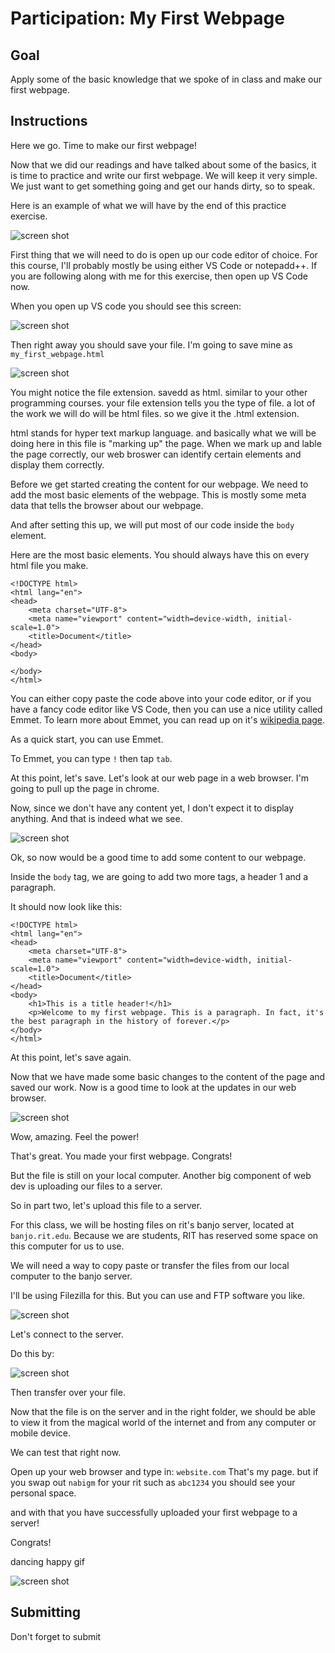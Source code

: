 # Participation: My First Webpage

## Goal

Apply some of the basic knowledge that we spoke of in class and make our first webpage.

## Instructions

Here we go. Time to make our first webpage! 

Now that we did our readings and have talked about some of the basics, it is time to practice and write our first webpage. We will keep it very simple. We just want to get something going and get our hands dirty, so to speak. 

Here is an example of what we will have by the end of this practice exercise.

![screen shot](screenshot.png)

First thing that we will need to do is open up our code editor of choice. For this course, I'll probably mostly be using either VS Code or notepadd++. If you are following along with me for this exercise, then open up VS Code now.

When you open up VS code you should see this screen: 

![screen shot](screenshot.png)

Then right away you should save your file. I'm going to save mine as `my_first_webpage.html` 

![screen shot](screenshot.png)

You might notice the file extension. savedd as html. similar to your other programming courses. your file extension tells you the type of file. a lot of the work we will do will be html files. so we give it the .html extension. 

html stands for hyper text markup language. and basically what we will be doing here in this file is "marking up" the page. When we mark up and lable the page correctly, our web broswer can identify certain elements and display them correctly. 

Before we get started creating the content for our webpage. We need to add the most basic elements of the webpage. This is mostly some meta data that tells the browser about our webpage.

And after setting this up, we will put most of our code inside the `body` element. 

Here are the most basic elements. You should always have this on every html file you make.

```
<!DOCTYPE html>
<html lang="en">
<head>
    <meta charset="UTF-8">
    <meta name="viewport" content="width=device-width, initial-scale=1.0">
    <title>Document</title>
</head>
<body>
    
</body>
</html>
```

You can either copy paste the code above into your code editor, or if you have a fancy code editor like VS Code, then you can use a nice utility called Emmet. To learn more about Emmet, you can read up on it's [wikipedia page](https://en.wikipedia.org/wiki/Emmet_(software)).

As a quick start, you can use Emmet. 

To Emmet, you can type `!` then tap `tab`.

At this point, let's save. Let's look at our web page in a web browser. I'm going to pull up the page in chrome.

Now, since we don't have any content yet, I don't expect it to display anything. And that is indeed what we see.

![screen shot](screenshot.png)

Ok, so now would be a good time to add some content to our webpage.

Inside the `body` tag, we are going to add two more tags, a header 1 and a paragraph.

It should now look like this:

```
<!DOCTYPE html>
<html lang="en">
<head>
    <meta charset="UTF-8">
    <meta name="viewport" content="width=device-width, initial-scale=1.0">
    <title>Document</title>
</head>
<body>
    <h1>This is a title header!</h1>
    <p>Welcome to my first webpage. This is a paragraph. In fact, it's the best paragraph in the history of forever.</p>
</body>
</html>
```

At this point, let's save again.

Now that we have made some basic changes to the content of the page and saved our work. Now is a good time to look at the updates in our web browser. 

![screen shot](screenshot.png)

Wow, amazing. Feel the power! 

That's great. You made your first webpage. Congrats!

But the file is still on your local computer. Another big component of web dev is uploading our files to a server. 

So in part two, let's upload this file to a server.

For this class, we will be hosting files on rit's banjo server, located at `banjo.rit.edu`. Because we are students, RIT has reserved some space on this computer for us to use.

We will need a way to copy paste or transfer the files from our local computer to the banjo server. 

I'll be using Filezilla for this. But you can use and FTP software you like. 

![screen shot](screenshot.png)

Let's connect to the server.

Do this by:

![screen shot](screenshot.png)

Then transfer over your file. 

Now that the file is on the server and in the right folder, we should be able to view it from the magical world of the internet and from any computer or mobile device.

We can test that right now.

Open up your web browser and type in: `website.com` That's my page. but if you swap out `nabigm` for your rit such as `abc1234` you should see your personal space. 

and with that you have successfully uploaded your first webpage to a server!

Congrats!

dancing happy gif

![screen shot](screenshot.png)

## Submitting

Don't forget to submit
